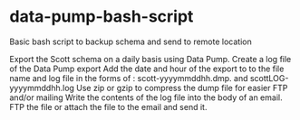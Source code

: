 # data-pump-bash-script

Basic bash script to backup schema and send to remote location

Export the Scott schema on a daily basis using Data Pump.
Create a log file of the Data Pump export
Add the date and hour of the export to to the file name and log file in the forms of : scott-yyyymmddhh.dmp. and scottLOG-yyyymmddhh.log
Use zip or gzip to compress the dump file for easier FTP and/or mailing
Write the contents of the log file into the body of an email.
FTP the file or attach the file to the email and send it.
